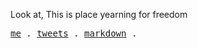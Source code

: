 Look at, This is place yearning for freedom
<p>
  <samp>
    <a href="https://zhazhazhu.me">me</a> .
    <a href="https://twitter.com/Zhazhazhu_">tweets</a> .
    <a href="https://md.qzzhu.cn/">markdown</a> .
  </samp>
</p>

<!--
**zhazhazhu/zhazhazhu** is a ✨ _special_ ✨ repository because its `README.md` (this file) appears on your GitHub profile.

Here are some ideas to get you started:

- 🔭 I’m currently working on ...
- 🌱 I’m currently learning ...
- 👯 I’m looking to collaborate on ...
- 🤔 I’m looking for help with ...
- 💬 Ask me about ...
- 📫 How to reach me: ...
- 😄 Pronouns: ...
- ⚡ Fun fact: ...
-->
